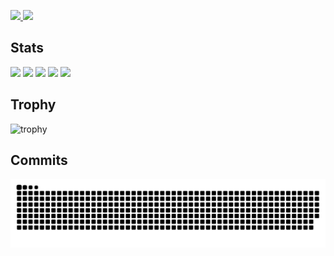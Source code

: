 <p align="left">
  <a href="https://github.com/dekopon21020014">
    <img height="20" src="https://komarev.com/ghpvc/?username=dekopon21020014" />
  </a>
  <a href="https://github.com/dekopon21020014">
    <img height="20" src="https://img.shields.io/github/followers/dekopon21020014?label=follow&logo=github&style=flat" />
  </a>
</p>

## Stats
![](http://github-profile-summary-cards.vercel.app/api/cards/profile-details?username=dekopon21020014&theme=gruvbox)
![](http://github-profile-summary-cards.vercel.app/api/cards/repos-per-language?username=dekopon21020014&theme=gruvbox)
![](http://github-profile-summary-cards.vercel.app/api/cards/most-commit-language?username=dekopon21020014&theme=gruvbox)
![](http://github-profile-summary-cards.vercel.app/api/cards/stats?username=dekopon21020014&theme=gruvbox)
![](http://github-profile-summary-cards.vercel.app/api/cards/productive-time?username=dekopon21020014&theme=gruvbox&utcOffset=9)

## Trophy
![trophy](https://github-profile-trophy.vercel.app/?username=dekopon21020014&theme=gruvbox)

## Commits
![](https://raw.githubusercontent.com/dekopon21020014/dekopon21020014/output/github-contribution-grid-snake.svg)
